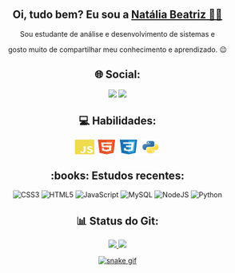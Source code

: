 
  <h2 align="center">
    Oi, tudo bem? Eu sou a 
    <a href="https://www.linkedin.com/in/nataliabsousa/">Natália Beatriz 👋🥰</a>
  </h2>
  
  <p align="center">
    Sou estudante de análise e desenvolvimento de sistemas e 
  <p align="center"> gosto muito de compartilhar meu conhecimento e aprendizado. 😉️</p>
  </p>
  
  <div align="center">
    
  <h2 align="center">🌐 Social:</h2>
    
  <a href = "mailto:natalia.bsousaa@gmail.com"><img src="https://img.shields.io/badge/-Gmail-%23333?style=for-the-badge&logo=gmail&logoColor=white" target="_blank"></a>
  <a href="https://www.linkedin.com/in/nataliabsousa" target="_blank"><img src="https://img.shields.io/badge/-LinkedIn-%230077B5?style=for-the-badge&logo=linkedin&logoColor=white" target="_blank"></a>
  </div>
  
 <h2 align="center">💻 Habilidades:</h2>
<div align="center" valign="top">
  <img align="center" alt="Nat-Js" height="30" width="40" src="https://raw.githubusercontent.com/devicons/devicon/master/icons/javascript/javascript-plain.svg">
  <img align="center" alt="Nat-HTML" height="30" width="40" src="https://raw.githubusercontent.com/devicons/devicon/master/icons/html5/html5-original.svg">
  <img align="center" alt="Nat-CSS" height="30" width="40" src="https://raw.githubusercontent.com/devicons/devicon/master/icons/css3/css3-original.svg">
  <img align="center" alt="Nat-Python" height="30" width="40" src="https://raw.githubusercontent.com/devicons/devicon/master/icons/python/python-original.svg">
</div>

<h2 align="center">:books: Estudos recentes:</h2>
<div align="center" valign="top">
  
![CSS3](https://img.shields.io/badge/css3-%231572B6.svg?style=for-the-badge&logo=css3&logoColor=white) ![HTML5](https://img.shields.io/badge/html5-%23E34F26.svg?style=for-the-badge&logo=html5&logoColor=white) ![JavaScript](https://img.shields.io/badge/javascript-%23323330.svg?style=for-the-badge&logo=javascript&logoColor=%23F7DF1E) ![MySQL](https://img.shields.io/badge/mysql-%2300f.svg?style=for-the-badge&logo=mysql&logoColor=white) ![NodeJS](https://img.shields.io/badge/node.js-6DA55F?style=for-the-badge&logo=node.js&logoColor=white) ![Python](https://img.shields.io/badge/Python-14354C?style=for-the-badge&logo=python&logoColor=white)
</div>  

<h2 align="center"> 📊 Status do Git:</h2>
  
<div align="center">
  <a href="https://github.com/nataliabsousa">
  <img height="150em" src="https://github-readme-stats.vercel.app/api?username=nataliabsousa&show_icons=true&theme=tokyonight&include_all_commits=true&count_private=true"/>
    
  <img height="150em" src="https://github-readme-stats.vercel.app/api/top-langs/?username=nataliabsousa&layout=compact&langs_count=7&theme=tokyonight"/>
</div>

<div align="center">
  
![snake gif](https://github.com/nataliabsousa/nataliabsousa/blob/output/github-contribution-grid-snake.svg)
  
</div>
